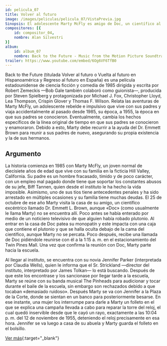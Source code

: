 ```yaml
---
id: pelicula_07
title: Volver al futuro
image: /images/peliculas/pelicula_07/VistaPrevia.jpg
Sinopsis: El adolescente Marty McFly es amigo de Doc, un científico al que todos toman por loco. Cuando Doc crea una máquina para viajar en el tiempo, un error fortuito hace que Marty llegue a 1955, año en el que sus futuros padres aún no se habían conocido. Después de impedir su primer encuentro, deberá conseguir que se conozcan y se casen; de lo contrario, su existencia no sería posible. (FILMAFFINITY)
compositores: [{
    id: compositor_04,
    nombre: Alan Silvestri
}]
album:
    id: album_07
    nombre: Back to the Future - Music from the Motion Picture Soundtrack
trailer: https://www.youtube.com/embed/6Og6VF6TfB0
---
```


Back to the Future (titulada Volver al futuro o Vuelta al futuro en Hispanoamérica y Regreso al futuro en España) es una película estadounidense de ciencia ficción y comedia de 1985 dirigida y escrita por Robert Zemeckis —Bob Gale también colaboró como guionista—, producida por Steven Spielberg y protagonizada por Michael J. Fox, Christopher Lloyd, Lea Thompson, Crispin Glover y Thomas F. Wilson. Relata las aventuras de Marty McFly, un adolescente rebelde e impulsivo que vive con sus padres y viaja accidentalmente al pasado desde 1985, su época, a 1955, la época en que sus padres se conocieron. Eventualmente, cambia los hechos específicos de la línea original de tiempo en que sus padres se conocieron y enamoraron. Debido a esto, Marty debe recurrir a la ayuda del Dr. Emmett Brown para reunir a sus padres de nuevo, asegurando su propia existencia y la de sus hermanos.

## Argumento

La historia comienza en 1985 con Marty McFly, un joven normal de diecisiete años de edad que vive con su familia en la ficticia Hill Valley, California. Su padre es un hombre fracasado, tímido y de poco carácter, con un empleo mal pagado donde tiene que soportar los constantes abusos de su jefe, Biff Tannen, quien desde el instituto le ha hecho la vida imposible. Asimismo, uno de sus tíos tiene antecedentes penales y ha sido arrestado en múltiples ocasiones y su familia tiene muchas deudas. El 25 de octubre de ese año Marty visita la casa de su amigo, un científico excéntrico llamado Dr. Emmett L. Brown, aunque «Doc» (como usualmente le llama Marty) no se encuentra allí. Poco antes se había enterado por medio de un noticiero televisivo de que alguien había robado plutonio. Al entrar en la casa de Doc patea su monopatín y este impacta con una caja que contiene el plutonio y que se halla oculta debajo de la cama del científico, aunque Marty no se percata. Poco después, recibe una llamada de Doc pidiéndole reunirse con él a la 1:15 a. m. en el estacionamiento del Twin Pines Mall. Una vez que confirma la reunión con Doc, Marty parte hacia la escuela.

Al llegar al instituto, se encuentra con su novia Jennifer Parker (interpretada por Claudia Wells), quien le informa que el Sr. Strickland —director del instituto, interpretado por James Tolkan— lo está buscando. Después de que este los encontrase y los sancionase por llegar tarde a la escuela, Marty se reúne con su banda musical The Pinheads para audicionar y tocar durante el baile de la escuela, sin embargo son rechazados debido a que tocaban «demasiado ruidoso». Después Marty se va con Jennifer a la Plaza de la Corte, donde se sientan en un banco para posteriormente besarse. En ese instante, una mujer los interrumpe para darle a Marty un folleto en el que se explica una campaña llevada a cabo para reparar la torre del reloj, el cual quedó inservible desde que le cayó un rayo, exactamente a las 10:04 p. m. del 12 de noviembre de 1955, deteniendo el reloj precisamente en esa hora. Jennifer se va luego a casa de su abuela y Marty guarda el folleto en el bolsillo.

[Ver más](https://es.wikipedia.org/wiki/Back_to_the_Future){:target="_blank"}